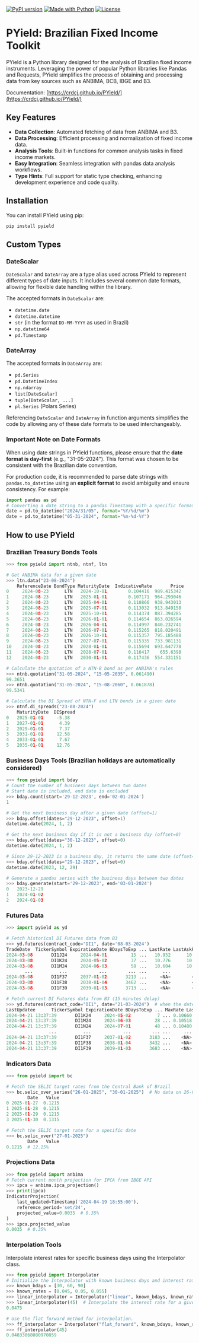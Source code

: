 [![PyPI version](https://img.shields.io/pypi/v/pyield.svg)](https://pypi.python.org/pypi/pyield)
[![Made with Python](https://img.shields.io/badge/Python->=3.12-blue?logo=python&logoColor=white)](https://python.org "Go to Python homepage")
[![License](https://img.shields.io/badge/License-MIT-blue)](https://github.com/crdcj/PYield/blob/main/LICENSE)

# PYield: Brazilian Fixed Income Toolkit

PYield is a Python library designed for the analysis of Brazilian fixed income instruments. Leveraging the power of popular Python libraries like Pandas and Requests, PYield simplifies the process of obtaining and processing data from key sources such as ANBIMA, BCB, IBGE and B3.

Documentation: [https://crdcj.github.io/PYield/](https://crdcj.github.io/PYield/)

## Key Features

- **Data Collection**: Automated fetching of data from ANBIMA and B3.
- **Data Processing**: Efficient processing and normalization of fixed income data.
- **Analysis Tools**: Built-in functions for common analysis tasks in fixed income markets.
- **Easy Integration**: Seamless integration with pandas data analysis workflows.
- **Type Hints**: Full support for static type checking, enhancing development experience and code quality.

## Installation

You can install PYield using pip:
```sh
pip install pyield
```
## Custom Types

### DateScalar
`DateScalar` and `DateArray` are a type alias used across PYield to represent different types of date inputs. It includes several common date formats, allowing for flexible date handling within the library. 

The accepted formats in `DateScalar` are:

- `datetime.date`
- `datetime.datetime`
- `str` (in the format `DD-MM-YYYY` as used in Brazil)
- `np.datetime64`
- `pd.Timestamp`

### DateArray
The accepted formats in `DateArray` are:
- `pd.Series`
- `pd.DatetimeIndex`
- `np.ndarray`
- `list[DateScalar]`
- `tuple[DateScalar, ...]`
- `pl.Series` (Polars Series)

Referencing `DateScalar` and `DateArray` in function arguments simplifies the code by allowing any of these date formats to be used interchangeably.

### Important Note on Date Formats
When using date strings in PYield functions, please ensure that the **date format is day-first** (e.g., "31-05-2024"). This format was chosen to be consistent with the Brazilian date convention.

For production code, it is recommended to parse date strings with `pandas.to_datetime` using an **explicit format** to avoid ambiguity and ensure consistency. For example:
```python
import pandas as pd
# Converting a date string to a pandas Timestamp with a specific format
date = pd.to_datetime("2024/31/05", format="%Y/%d/%m")
date = pd.to_datetime("05-31-2024", format="%m-%d-%Y")
```
## How to use PYield
### Brazilian Treasury Bonds Tools
```python
>>> from pyield import ntnb, ntnf, ltn

# Get ANBIMA data for a given date
>>> ltn.data("23-08-2024")
    ReferenceDate BondType MaturityDate  IndicativeRate       Price
0     2024-08-23      LTN   2024-10-01        0.104416  989.415342
1     2024-08-23      LTN   2025-01-01        0.107171  964.293046
2     2024-08-23      LTN   2025-04-01        0.110866  938.943013
3     2024-08-23      LTN   2025-07-01        0.113032  913.849158
4     2024-08-23      LTN   2025-10-01        0.114374  887.394285
5     2024-08-23      LTN   2026-01-01        0.114654  863.026594
6     2024-08-23      LTN   2026-04-01        0.114997  840.232741
7     2024-08-23      LTN   2026-07-01        0.115265  818.020491
8     2024-08-23      LTN   2026-10-01        0.115357  795.185488
9     2024-08-23      LTN   2027-07-01        0.115335  733.981131
10    2024-08-23      LTN   2028-01-01        0.115694  693.647778
11    2024-08-23      LTN   2028-07-01        0.116417    655.6398
12    2024-08-23      LTN   2030-01-01        0.117436  554.331151

# Calculate the quotation of a NTN-B bond as per ANBIMA's rules
>>> ntnb.quotation("31-05-2024", "15-05-2035", 0.061490)
99.3651
>>> ntnb.quotation("31-05-2024", "15-08-2060", 0.061878)
99.5341

# Calculate the DI Spread of NTN-F and LTN bonds in a given date
>>> ntnf.di_spreads("23-08-2024")
    MaturityDate  DISpread
0   2025-01-01     -5.38
1   2027-01-01      4.39
2   2029-01-01      7.37
3   2031-01-01     12.58
4   2033-01-01      7.67
5   2035-01-01     12.76
```

### Business Days Tools (Brazilian holidays are automatically considered)
```python
>>> from pyield import bday
# Count the number of business days between two dates
# Start date is included, end date is excluded
>>> bday.count(start='29-12-2023', end='02-01-2024')
1

# Get the next business day after a given date (offset=1)
>>> bday.offset(dates="29-12-2023", offset=1)
datetime.date(2024, 1, 2)

# Get the next business day if it is not a business day (offset=0)
>>> bday.offset(dates="30-12-2023", offset=0)
datetime.date(2024, 1, 2)

# Since 29-12-2023 is a business day, it returns the same date (offset=0)
>>> bday.offset(dates="29-12-2023", offset=0)
datetime.date(2023, 12, 29)

# Generate a pandas series with the business days between two dates
>>> bday.generate(start='29-12-2023', end='03-01-2024')
0   2023-12-29
1   2024-01-02
2   2024-01-03
```

### Futures Data
```python
>>> import pyield as yd

# Fetch historical DI Futures data from B3
>>> yd.futures(contract_code="DI1", date='08-03-2024')
TradeDate  TickerSymbol ExpirationDate BDaysToExp ... LastRate LastAskRate LastBidRate SettlementRate
2024-03-08       DI1J24     2024-04-01         15 ...   10.952      10.952      10.956         10.956
2024-03-08       DI1K24     2024-05-02         37 ...   10.776      10.774      10.780         10.777
2024-03-08       DI1M24     2024-06-03         58 ...   10.604      10.602      10.604         10.608
       ...          ...            ...        ... ...      ...         ...         ...            ...
2024-03-08       DI1F37     2037-01-02       3213 ...     <NA>        <NA>        <NA>         10.859
2024-03-08       DI1F38     2038-01-04       3462 ...     <NA>        <NA>        <NA>         10.859
2024-03-08       DI1F39     2039-01-03       3713 ...     <NA>        <NA>        <NA>         10.85

# Fetch current DI Futures data from B3 (15 minutes delay)
>>> yd.futures(contract_code="DI1", date="21-03-2024")  # when the date used is the current date and market is open
LastUpdatee      TickerSymbol ExpirationDate BDaysToExp ... MaxRate LastAskRate LastBidRate LastRate
2024-04-21 13:37:39       DI1K24     2024-05-02          7 ... 0.10660     0.10652     0.10660  0.10660
2024-04-21 13:37:39       DI1M24     2024-06-03         28 ... 0.10518     0.10510     0.10516  0.10518
2024-04-21 13:37:39       DI1N24     2024-07-01         48 ... 0.10480     0.10456     0.10462  0.10460
                ...          ...            ...        ... ...     ...         ...         ...      ...
2024-04-21 13:37:39       DI1F37     2037-01-02       3183 ...    <NA>        <NA>     0.11600     <NA>
2024-04-21 13:37:39       DI1F38     2038-01-04       3432 ...    <NA>        <NA>     0.11600     <NA>
2024-04-21 13:37:39       DI1F39     2039-01-03       3683 ...    <NA>        <NA>        <NA>     <NA>
```

### Indicators Data
```python
>>> from pyield import bc

# Fetch the SELIC target rates from the Central Bank of Brazil
>>> bc.selic_over_series("26-01-2025", "30-01-2025")  # No data on 26-01-2025 (sunday)
        Date   Value
0 2025-01-27  0.1215
1 2025-01-28  0.1215
2 2025-01-29  0.1215
3 2025-01-30  0.1315

# Fetch the SELIC target rate for a specific date
>>> bc.selic_over("27-01-2025")
        Date   Value
0.1215  # 12.15%
```

### Projections Data
```python
>>> from pyield import anbima
# Fetch current month projection for IPCA from IBGE API
>>> ipca = anbima.ipca_projection()
>>> print(ipca)
IndicatorProjection(
    last_updated=Timestamp('2024-04-19 18:55:00'),    
    reference_period='set/24',
    projected_value=0.0035  # 0.35%
)
>>> ipca.projected_value
0.0035  # 0.35%
```

### Interpolation Tools
Interpolate interest rates for specific business days using the Interpolator class.
```python
>>> from pyield import Interpolator
# Initialize the Interpolator with known business days and interest rates.
>>> known_bdays = [30, 60, 90]
>>> known_rates = [0.045, 0.05, 0.055]
>>> linear_interpolator = Interpolator("linear", known_bdays, known_rates)
>>> linear_interpolator(45)  # Interpolate the interest rate for a given number of business days.
0.0475

# Use the flat forward method for interpolation.
>>> ff_interpolator = Interpolator("flat_forward", known_bdays, known_rates)
>>> ff_interpolator(45)
0.04833068080970859
```

